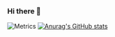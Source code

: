 ### Hi there 👋
![Metrics](https://metrics.lecoq.io/zjw-1314?template=classic&base.indepth=false)
[![Anurag's GitHub stats](https://github-readme-stats.vercel.app/api?username=zjw-1314)](https://github.com/anuraghazra/github-readme-stats)
<!--
**zjw-1314/zjw-1314** is a ✨ _special_ ✨ repository because its `README.md` (this file) appears on your GitHub profile.

Here are some ideas to get you started:

- 🔭 I’m currently working on ...
- 🌱 I’m currently learning ...
- 👯 I’m looking to collaborate on ...
- 🤔 I’m looking for help with ...
- 💬 Ask me about ...
- 📫 How to reach me: ...
- 😄 Pronouns: ...
- ⚡ Fun fact: ...
-->
